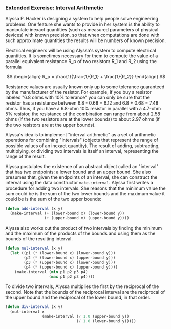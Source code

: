 ### Extended Exercise: Interval Arithmetic

Alyssa P. Hacker is designing a system to help people solve engineering problems. One feature she wants to provide in her system is the ability to manipulate inexact quantities (such as measured parameters of physical devices) with known precision, so that when computations are done with such approximate quantities the results will be numbers of known precision.

Electrical engineers will be using Alyssa's system to compute electrical quantities. It is sometimes necessary for them to compute the value of a parallel equivalent resistance R_p of two resistors R_1 and R_2 using the formula

$$
\begin{align}
R_p = \frac{1}{\frac{1}{R_1} + \frac{1}{R_2}}
\end{align}
$$

Resistance values are usually known only up to some tolerance guaranteed by the manufacturer of the resistor. For example, if you buy a resistor labeled "6.8 ohms with 10% tolerance" you can only be sure that the resistor has a resistance between 6.8 - 0.68 = 6.12 and 6.8 + 0.68 = 7.48 ohms. Thus, if you have a 6.8-ohm 10% resistor in parallel with a 4.7-ohm 5% resistor, the resistance of the combination can range from about 2.58 ohms (if the two resistors are at the lower bounds) to about 2.97 ohms (if the two resistors are at the upper bounds).

Alyssa's idea is to implement "interval arithmetic" as a set of arithmetic operations for combining "intervals" (objects that represent the range of possible values of an inexact quantity). The result of adding, subtracting, multiplying, or dividing two intervals is itself an interval, representing the range of the result.

Alyssa postulates the existence of an abstract object called an "interval" that has two endpoints: a lower bound and an upper bound. She also presumes that, given the endpoints of an interval, she can construct the interval using the data constructor ``make-interval``. Alyssa first writes a procedure for adding two intervals. She reasons that the minimum value the sum could be is the sum of the two lower bounds and the maximum value it could be is the sum of the two upper bounds:

```lisp
(defun add-interval (x y)
  (make-interval (+ (lower-bound x) (lower-bound y))
                 (+ (upper-bound x) (upper-bound y))))
```

Alyssa also works out the product of two intervals by finding the minimum and the maximum of the products of the bounds and using them as the bounds of the resulting interval.

```lisp
(defun mul-interval (x y)
  (let ((p1 (* (lower-bound x) (lower-bound y)))
        (p2 (* (lower-bound x) (upper-bound y)))
        (p3 (* (upper-bound x) (lower-bound y)))
        (p4 (* (upper-bound x) (upper-bound y))))
    (make-interval (min p1 p2 p3 p4)
                   (max p1 p2 p3 p4))))
```

To divide two intervals, Alyssa multiplies the first by the reciprocal of the second. Note that the bounds of the reciprocal interval are the reciprocal of the upper bound and the reciprocal of the lower bound, in that order.

```lisp
(defun div-interval (x y)
  (mul-interval x 
                (make-interval (/ 1.0 (upper-bound y))
                               (/ 1.0 (lower-bound y)))))
```
